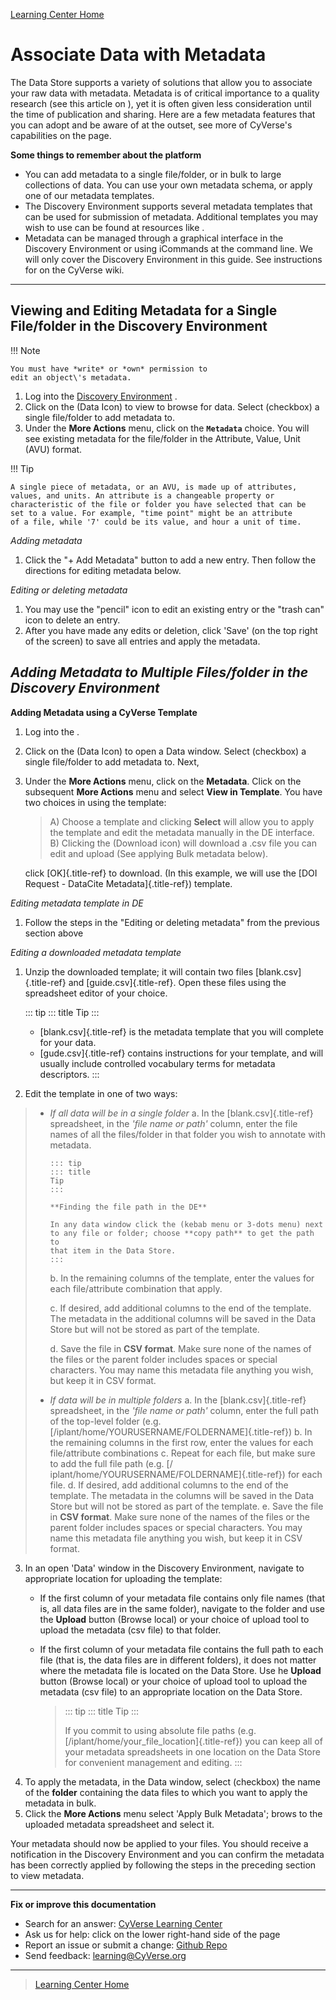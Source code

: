 [Learning Center Home](http://learning.cyverse.org/)

# Associate Data with Metadata

The Data Store supports a variety of solutions that allow you to
associate your raw data with metadata. Metadata is of critical
importance to a quality research (see this article on ), yet it is often
given less consideration until the time of publication and sharing. Here
are a few metadata features that you can adopt and be aware of at the
outset, see more of CyVerse's capabilities on the page.

**Some things to remember about the platform**

-   You can add metadata to a single file/folder, or in bulk to large
    collections of data. You can use your own metadata schema, or apply
    one of our metadata templates.
-   The Discovery Environment supports several metadata templates that
    can be used for submission of metadata. Additional templates you may
    wish to use can be found at resources like .
-   Metadata can be managed through a graphical interface in the
    Discovery Environment or using iCommands at the command line. We
    will only cover the Discovery Environment in this guide. See
    instructions for on the CyVerse wiki.

------------------------------------------------------------------------

## Viewing and Editing Metadata for a Single File/folder in the Discovery Environment

!!! Note

    You must have *write* or *own* permission to
    edit an object\'s metadata.

1.  Log into the [Discovery Environment](https://de.cyverse.org/de/) .
2. Click on the (Data Icon) to view to browse for data. Select (checkbox) a single file/folder to add metadata to.
3. Under the **More Actions** menu, click on the **`Metadata`** choice. You will see existing metadata for the file/folder in the Attribute, Value, Unit (AVU) format.

!!! Tip

    A single piece of metadata, or an AVU, is made up of attributes,
    values, and units. An attribute is a changeable property or
    characteristic of the file or folder you have selected that can be
    set to a value. For example, "time point" might be an attribute
    of a file, while '7' could be its value, and hour a unit of time.

*Adding metadata*

1.  Click the "+ Add Metadata" button to add a new entry. Then follow
    the directions for editing metadata below.

*Editing or deleting metadata*

1.  You may use the "pencil" icon to edit an existing entry or the
    "trash can" icon to delete an entry.
2.  After you have made any edits or deletion, click 'Save' (on the
    top right of the screen) to save all entries and apply the metadata.

## *Adding Metadata to Multiple Files/folder in the Discovery Environment*

**Adding Metadata using a CyVerse Template**

1.  Log into the .

2.  Click on the (Data Icon) to open a Data window. Select (checkbox) a
    single file/folder to add metadata to. Next,

3.  Under the **More Actions** menu, click on the **Metadata**. Click on
    the subsequent **More Actions** menu and select **View in
    Template**. You have two choices in using the template:

    > A)  Choose a template and clicking **Select** will allow you to
    >     apply the template and edit the metadata manually in the DE
    >     interface.
    > B)  Clicking the (Download icon) will download a .csv file you can
    >     edit and upload (See applying Bulk metadata below).

    click [OK]{.title-ref} to download. (In this example, we will use
    the [DOI Request - DataCite Metadata]{.title-ref}) template.

*Editing metadata template in DE*

1.  Follow the steps in the \"Editing or deleting metadata\" from the
    previous section above

*Editing a downloaded metadata template*

1.  Unzip the downloaded template; it will contain two files
    [blank.csv]{.title-ref} and [guide.csv]{.title-ref}. Open these
    files using the spreadsheet editor of your choice.

    ::: tip
    ::: title
    Tip
    :::

    -   [blank.csv]{.title-ref} is the metadata template that you will
        complete for your data.
    -   [gude.csv]{.title-ref} contains instructions for your template,
        and will usually include controlled vocabulary terms for
        metadata descriptors.
    :::

2.  Edit the template in one of two ways:

> -   *If all data will be in a single folder*
>     a.  In the [blank.csv]{.title-ref} spreadsheet, in the *\'file
>         name or path\'* column, enter the file names of all the
>         files/folder in that folder you wish to annotate with
>         metadata.
>
>         ::: tip
>         ::: title
>         Tip
>         :::
>
>         **Finding the file path in the DE**
>
>         In any data window click the (kebab menu or 3-dots menu) next
>         to any file or folder; choose **copy path** to get the path to
>         that item in the Data Store.
>         :::
>
>     b.  In the remaining columns of the template, enter the values for
>         each file/attribute combination that apply.
>
>     c.  If desired, add additional columns to the end of the template.
>         The metadata in the additional columns will be saved in the
>         Data Store but will not be stored as part of the template.
>
>     d.  Save the file in **CSV format**. Make sure none of the names
>         of the files or the parent folder includes spaces or special
>         characters. You may name this metadata file anything you wish,
>         but keep it in CSV format.
> -   *If data will be in multiple folders*
>     a.  In the [blank.csv]{.title-ref} spreadsheet, in the *\'file
>         name or path\'* column, enter the full path of the top-level
>         folder (e.g.
>         [/iplant/home/YOURUSERNAME/FOLDERNAME]{.title-ref})
>     b.  In the remaining columns in the first row, enter the values
>         for each file/attribute combinations
>     c.  Repeat for each file, but make sure to add the full file path
>         (e.g. [/ iplant/home/YOURUSERNAME/FOLDERNAME]{.title-ref}) for
>         each file.
>     d.  If desired, add additional columns to the end of the template.
>         The metadata in the columns will be saved in the Data Store
>         but will not be stored as part of the template.
>     e.  Save the file in **CSV format**. Make sure none of the names
>         of the files or the parent folder includes spaces or special
>         characters. You may name this metadata file anything you wish,
>         but keep it in CSV format.

3.  In an open \'Data\' window in the Discovery Environment, navigate to
    appropriate location for uploading the template:
    -   If the first column of your metadata file contains only file
        names (that is, all data files are in the same folder), navigate
        to the folder and use the **Upload** button (Browse local) or
        your choice of upload tool to upload the metadata (csv file) to
        that folder.

    -   If the first column of your metadata file contains the full path
        to each file (that is, the data files are in different folders),
        it does not matter where the metadata file is located on the
        Data Store. Use he **Upload** button (Browse local) or your
        choice of upload tool to upload the metadata (csv file) to an
        appropriate location on the Data Store.

        > ::: tip
        > ::: title
        > Tip
        > :::
        >
        > If you commit to using absolute file paths (e.g.
        > [/iplant/home/your_file_location]{.title-ref}) you can keep
        > all of your metadata spreadsheets in one location on the Data
        > Store for convenient management and editing.
        > :::
4.  To apply the metadata, in the Data window, select (checkbox) the
    name of the **folder** containing the data files to which you want
    to apply the metadata in bulk.
5.  Click the **More Actions** menu select \'Apply Bulk Metadata\';
    brows to the uploaded metadata spreadsheet and select it.

Your metadata should now be applied to your files. You should receive a
notification in the Discovery Environment and you can confirm the
metadata has been correctly applied by following the steps in the
preceding section to view metadata.

------------------------------------------------------------------------

**Fix or improve this documentation**

-   Search for an answer: [CyVerse Learning Center](https://cyverse-learning-materials.github.io/learning-materials-home)
-   Ask us for help: click on the lower right-hand side of the page
-   Report an issue or submit a change: [Github Repo](https://github.com/CyVerse-learning-materials/data_store_guide)
-   Send feedback: [learning@CyVerse.org](learning@CyVerse.org)

------------------------------------------------------------------------

> [Learning Center Home](http://learning.cyverse.org/)
